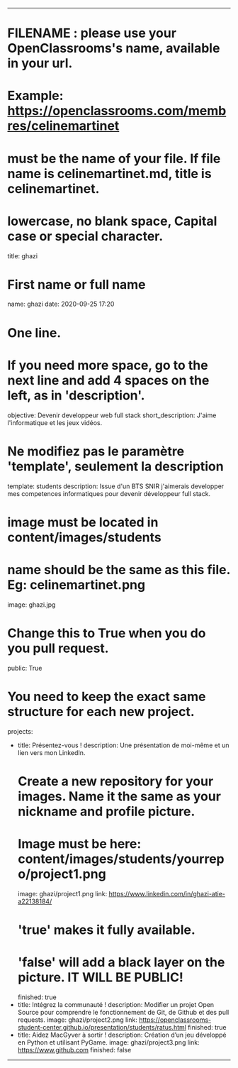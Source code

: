 ---

# FILENAME : please use your OpenClassrooms's name, available in your url.
# Example: https://openclassrooms.com/membres/celinemartinet
# must be the name of your file. If file name is celinemartinet.md, title is celinemartinet.
# lowercase, no blank space, Capital case or special character.
title: ghazi

# First name or full name
name: ghazi
date: 2020-09-25 17:20

# One line.
# If you need more space, go to the next line and add 4 spaces on the left, as in 'description'.
objective: Devenir developpeur web full stack
short_description: J'aime l'informatique et les jeux vidéos.

# Ne modifiez pas le paramètre 'template', seulement la description
template: students
description:
    Issue d'un BTS SNIR j'aimerais developper mes competences informatiques pour devenir développeur full stack.

# image must be located in content/images/students
# name should be the same as this file. Eg: celinemartinet.png
image: ghazi.jpg

# Change this to True when you do you pull request.
public: True

# You need to keep the exact same structure for each new project.
projects:
  - title: Présentez-vous !
    description: Une présentation de moi-même et un lien vers mon LinkedIn.
    # Create a new repository for your images. Name it the same as your nickname and profile picture.
    # Image must be here: content/images/students/yourrepo/project1.png
    image: ghazi/project1.png
    link: https://www.linkedin.com/in/ghazi-atie-a22138184/
    # 'true' makes it fully available.
    # 'false' will add a black layer on the picture. IT WILL BE PUBLIC!
    finished: true
  - title: Intégrez la communauté !
    description: Modifier un projet Open Source pour comprendre le fonctionnement de Git, de Github et des pull requests. 
    image: ghazi/project2.png
    link: https://openclassrooms-student-center.github.io/presentation/students/ratus.html
    finished: true
  - title: Aidez MacGyver à sortir !
    description: Création d’un jeu développé en Python et utilisant PyGame.
    image: ghazi/project3.png
    link: https://www.github.com
    finished: false
---